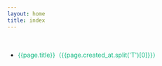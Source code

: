 ```yaml
---
layout: home
title: index
---
```




<div class="div-space" style="height: 12px"/>


<!--@include: ./include-tip.md-->
<!--@include: ./include-script.md-->


<ul style="width: 800px;
    margin: 0 auto;
    padding: 24px;
    min-height: calc(100vh - 64px);">
    <li style="line-height: 36px;list-style: disc" 
        v-for="(page,index) in pages"
        :key="page.title + index"
        v-show="page?.title?.indexOf('FE.') === 0">
          <a target="_blank"  :href="'/yuque/' + page.slug + '.html'" style="color:#10b981">
            {{page.title}}（{{page.created_at.split('T')[0]}}）
        </a>
    </li>
</ul>

<!--@include: ./include-style.md-->









